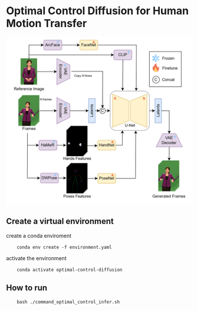 # Optimal Control Diffusion for Human Motion Transfer
![](./figs/main.png)
## Create a virtual environment
create a conda enviroment 
```
    conda env create -f environment.yaml
```

activate the environment
```
    conda activate optimal-control-diffusion
```

## How to run
```
    bash ./command_optimal_control_infer.sh
```
